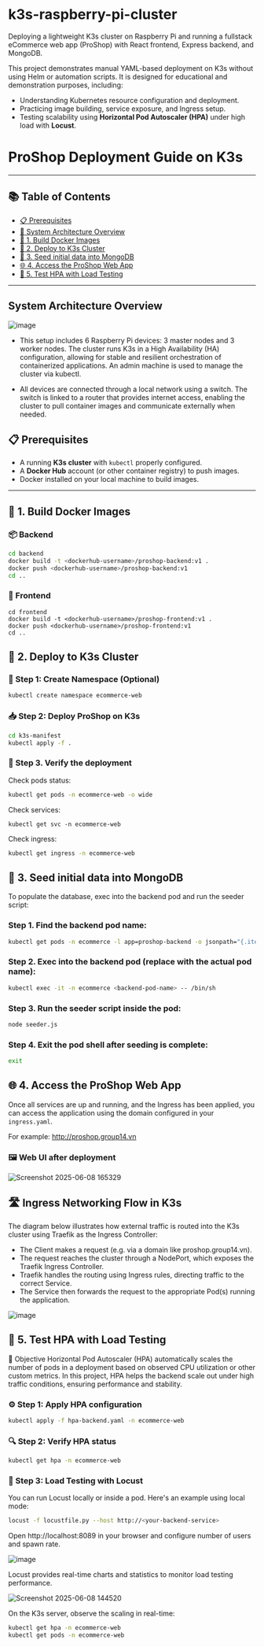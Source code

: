 # k3s-raspberry-pi-cluster
Deploying a lightweight K3s cluster on Raspberry Pi and running a fullstack eCommerce web app (ProShop) with React frontend, Express backend, and MongoDB.

This project demonstrates manual YAML-based deployment on K3s without using Helm or automation scripts. It is designed for educational and demonstration purposes, including:

- Understanding Kubernetes resource configuration and deployment.
- Practicing image building, service exposure, and Ingress setup.
- Testing scalability using **Horizontal Pod Autoscaler (HPA)** under high load with **Locust**.


# ProShop Deployment Guide on K3s

---

## 📚 Table of Contents

- [📋 Prerequisites](#-prerequisites)
- [🧭 System Architecture Overview](#system-architecture-overview)
- [🐳 1. Build Docker Images](#1-build-docker-images)
- [🚀 2. Deploy to K3s Cluster](#--2-deploy-to-k3s-cluster)
- [🍃 3. Seed initial data into MongoDB](#-3-seed-initial-data-into-mongodb)
- [🌐 4. Access the ProShop Web App](#-4-access-the-proshop-web-app)
- [🚀 5. Test HPA with Load Testing](#-5-test-hpa-with-load-testing)




---
## System Architecture Overview

![image](https://github.com/user-attachments/assets/249063a7-5ad1-40aa-a3b1-bae94fdde68d)
- This setup includes 6 Raspberry Pi devices: 3 master nodes and 3 worker nodes. The cluster runs K3s in a High Availability (HA) configuration, allowing for stable and resilient orchestration of containerized applications. An admin machine is used to manage the cluster via kubectl.

- All devices are connected through a local network using a switch. The switch is linked to a router that provides internet access, enabling the cluster to pull container images and communicate externally when needed.

## 📋 Prerequisites

- A running **K3s cluster** with `kubectl` properly configured.
- A **Docker Hub** account (or other container registry) to push images.
- Docker installed on your local machine to build images.

---

## 🐳 1. Build Docker Images

### 📦 Backend

```bash
cd backend
docker build -t <dockerhub-username>/proshop-backend:v1 .
docker push <dockerhub-username>/proshop-backend:v1
cd ..
```
### 🎨 Frontend
```
cd frontend
docker build -t <dockerhub-username>/proshop-frontend:v1 .
docker push <dockerhub-username>/proshop-frontend:v1
cd ..
```

## 🚀  2. Deploy to K3s Cluster

### 📂 Step 1: Create Namespace (Optional)
```bash
kubectl create namespace ecommerce-web
```
### 📥 Step 2: Deploy ProShop on K3s
```bash
cd k3s-manifest
kubectl apply -f .
```
### 🔎 Step 3. Verify the deployment

Check pods status:
```bash
kubectl get pods -n ecommerce-web -o wide
```
Check services:
```
kubectl get svc -n ecommerce-web
```
Check ingress:
```bash
kubectl get ingress -n ecommerce-web
```
## 🍃 3. Seed initial data into MongoDB

To populate the database, exec into the backend pod and run the seeder script:
### Step 1. Find the backend pod name:
```bash
kubectl get pods -n ecommerce -l app=proshop-backend -o jsonpath="{.items[0].metadata.name}"
```
### Step 2. Exec into the backend pod (replace <backend-pod-name> with the actual pod name):
```bash
kubectl exec -it -n ecommerce <backend-pod-name> -- /bin/sh
```
### Step 3. Run the seeder script inside the pod:
```bash
node seeder.js
```
### Step 4. Exit the pod shell after seeding is complete:
```bash
exit
```
## 🌐 4. Access the ProShop Web App
Once all services are up and running, and the Ingress has been applied, you can access the application using the domain configured in your `ingress.yaml`.

For example: http://proshop.group14.vn

### 🖼️ Web UI after deployment

![Screenshot 2025-06-08 165329](https://github.com/user-attachments/assets/e2079327-5104-4152-ac74-e4ffe259d920)

## 🛣️  Ingress Networking Flow in K3s

The diagram below illustrates how external traffic is routed into the K3s cluster using Traefik as the Ingress Controller:

- The Client makes a request (e.g. via a domain like proshop.group14.vn).
- The request reaches the cluster through a NodePort, which exposes the Traefik Ingress Controller.
- Traefik handles the routing using Ingress rules, directing traffic to the correct Service.
- The Service then forwards the request to the appropriate Pod(s) running the application.

![image](https://github.com/user-attachments/assets/c998beb7-424f-4ced-87af-5cf211199b8f)

## 🚀 5. Test HPA with Load Testing

📌 Objective
Horizontal Pod Autoscaler (HPA) automatically scales the number of pods in a deployment based on observed CPU utilization or other custom metrics. In this project, HPA helps the backend scale out under high traffic conditions, ensuring performance and stability.

### ⚙️ Step 1: Apply HPA configuration
```bash
kubectl apply -f hpa-backend.yaml -n ecommerce-web
```
### 🔍 Step 2: Verify HPA status
```bash
kubectl get hpa -n ecommerce-web
```
### 🧪 Step 3: Load Testing with Locust
You can run Locust locally or inside a pod. Here's an example using local mode:

```bash
locust -f locustfile.py --host http://<your-backend-service>
```
Open http://localhost:8089 in your browser and configure number of users and spawn rate.

![image](https://github.com/user-attachments/assets/bd762304-f5f3-4d26-bb93-1fc510159dcd)

Locust provides real-time charts and statistics to monitor load testing performance. 

![Screenshot 2025-06-08 144520](https://github.com/user-attachments/assets/c0ca4b36-64ca-4e58-bcdd-df1b732b0167)

On the K3s server, observe the scaling in real-time:

```bash
kubectl get hpa -n ecommerce-web
kubectl get pods -n ecommerce-web
```

